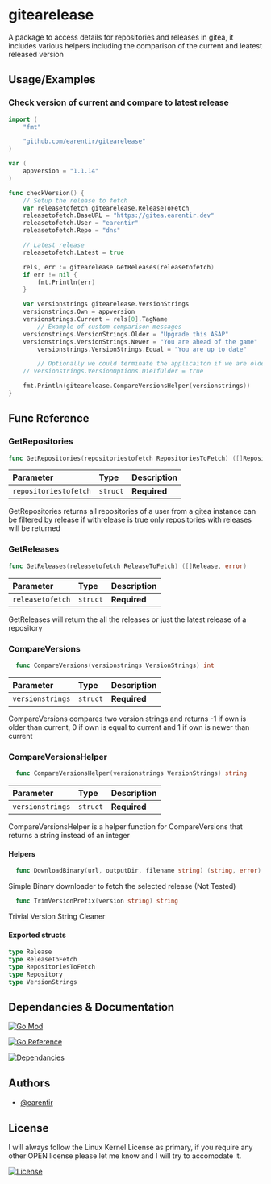 # gitearelease

A package to access details for repositories and releases in gitea, it includes various helpers including the comparison of the current and leatest released version

## Usage/Examples

### Check version of current and compare to latest release
```go
import (
	"fmt"

	"github.com/earentir/gitearelease"
)

var (
	appversion = "1.1.14"
)

func checkVersion() {
	// Setup the release to fetch
	var releasetofetch gitearelease.ReleaseToFetch
	releasetofetch.BaseURL = "https://gitea.earentir.dev"
	releasetofetch.User = "earentir"
	releasetofetch.Repo = "dns"

	// Latest release
	releasetofetch.Latest = true

	rels, err := gitearelease.GetReleases(releasetofetch)
	if err != nil {
		fmt.Println(err)
	}

	var versionstrings gitearelease.VersionStrings
	versionstrings.Own = appversion
	versionstrings.Current = rels[0].TagName
        // Example of custom comparison messages
	versionstrings.VersionStrings.Older = "Upgrade this ASAP"
	versionstrings.VersionStrings.Newer = "You are ahead of the game"
        versionstrings.VersionStrings.Equal = "You are up to date"

        // Optionally we could terminate the applicaiton if we are older than latest release
	// versionstrings.VersionOptions.DieIfOlder = true

	fmt.Println(gitearelease.CompareVersionsHelper(versionstrings))
}
```


## Func Reference

### GetRepositories
```go
func GetRepositories(repositoriestofetch RepositoriesToFetch) ([]Repository, error)
```
| Parameter | Type     | Description                |
| :-------- | :------- | :------------------------- |
| `repositoriestofetch` | `struct` | **Required**  |

GetRepositories returns all repositories of a user from a gitea instance can be filtered by release if withrelease is true only repositories with releases will be returned

### GetReleases
```go
func GetReleases(releasetofetch ReleaseToFetch) ([]Release, error)
```

| Parameter | Type     | Description                |
| :-------- | :------- | :------------------------- |
| `releasetofetch` | `struct` | **Required**  |

GetReleases will return the all the releases or just the latest release of a repository

### CompareVersions
```go
  func CompareVersions(versionstrings VersionStrings) int
```

| Parameter | Type     | Description                |
| :-------- | :------- | :------------------------- |
| `versionstrings` | `struct` | **Required**  |

CompareVersions compares two version strings and returns  -1 if own is older than current, 0 if own is equal to current and 1 if own is newer than current

### CompareVersionsHelper
```go
  func CompareVersionsHelper(versionstrings VersionStrings) string
```

| Parameter | Type  | Description   |
| :-------- | :----- | :----------- |
| `versionstrings`  | `struct` | **Required** |

CompareVersionsHelper is a helper function for CompareVersions that returns a string instead of an integer

#### Helpers
```go
  func DownloadBinary(url, outputDir, filename string) (string, error)
```
Simple Binary downloader to fetch the selected release (Not Tested)

```go
  func TrimVersionPrefix(version string) string
```
Trivial Version String Cleaner


#### Exported structs
```go
type Release
type ReleaseToFetch
type RepositoriesToFetch
type Repository
type VersionStrings
```
## Dependancies & Documentation
[![Go Mod](https://img.shields.io/github/go-mod/go-version/earentir/gitearelease)]()

[![Go Reference](https://pkg.go.dev/badge/github.com/earentir/gitearelease.svg)](https://pkg.go.dev/github.com/earentir/gitearelease) 

[![Dependancies](https://img.shields.io/librariesio/github/earentir/gitearelease)]()
## Authors

- [@earentir](https://www.github.com/earentir)


## License

I will always follow the Linux Kernel License as primary, if you require any other OPEN license please let me know and I will try to accomodate it.

[![License](https://img.shields.io/github/license/earentir/gitearelease)](https://opensource.org/license/gpl-2-0)

